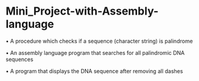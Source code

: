 # Mini_Project-with-Assembly-language
&bull; A procedure which checks if a sequence (character string) is palindrome    

&bull; An assembly language program that searches for all palindromic DNA sequences    

&bull; A program that displays the DNA sequence after removing all dashes
